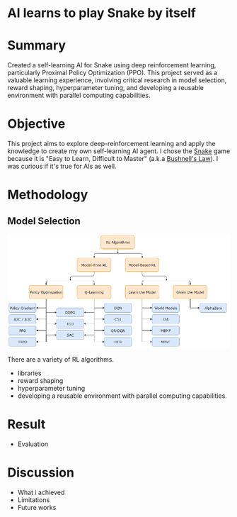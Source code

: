 # AI learns to play Snake by itself

# Summary

Created a self-learning AI for Snake using deep reinforcement learning, particularly Proximal Policy Optimization (PPO). This project served as a valuable learning experience, involving critical research in model selection, reward shaping, hyperparameter tuning, and developing a reusable environment with parallel computing capabilities.

# Objective

This project aims to explore deep-reinforcement learning and apply the knowledge to create my own self-learning AI agent. I chose the [Snake](https://en.wikipedia.org/wiki/Snake_(video_game_genre)) game because it is "Easy to Learn, Difficult to Master" (a.k.a [Bushnell's Law](https://en.wikipedia.org/wiki/Bushnell%27s_Law)). I was curious if it's true for AIs as well. 

# Methodology

## Model Selection

<img src="readme_image/rl_algorithms.png">


There are a variety of RL algorithms. 

* libraries
* reward shaping
* hyperparameter tuning
* developing a reusable environment with parallel computing capabilities.


# Result

* Evaluation

# Discussion

* What i achieved
* Limitations
* Future works
